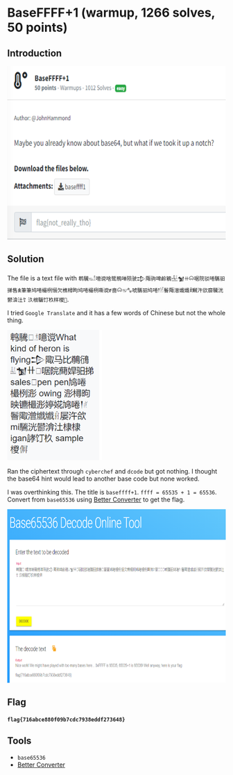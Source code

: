 # BaseFFFF+1 (warmup, 1266 solves, 50 points)

## Introduction

<p align="left">
  <img height=400 img src=./readme_assets/base-challenge.PNG/>
</p>

## Solution

The file is a text file with `鹎驣𔔠𓁯噫谠啥鹭鵧啴陨驶𒄠陬驹啤鹷鵴𓈠𒁯ꔠ𐙡啹院驳啳驨驲挮售𖠰筆筆鸠啳樶栵愵欠樵樳昫鸠啳樶栵嘶谠ꍥ啬𐙡𔕹𖥡唬驨驲鸠啳𒁹𓁵鬠陬潧㸍㸍ꍦ鱡汻欱靡驣洸鬰渰汢饣汣根騸饤杦样椶𠌸`.

I tried `Google Translate` and it has a few words of Chinese but not the whole thing.


<p align="left">
  <img height=300 img src=./readme_assets/translate.PNG/>
</p>

Ran the ciphertext through `cyberchef` and `dcode` but got nothing. I thought the base64 hint would lead to another base code but none worked.

I was overthinking this. The title is `baseffff+1`. `ffff = 65535 + 1 = 65536`. Convert from `base65536` using [Better Converter](https://www.better-converter.com/Encoders-Decoders/Base65536-Decode) to get the flag.

<p align="left">
  <img height=400 img src=./readme_assets/base-flag.PNG/>
</p>

## Flag

**`flag{716abce880f09b7cdc7938eddf273648}`**

## Tools

- `base65536`
- [Better Converter](https://www.better-converter.com/Encoders-Decoders/Base65536-Decode`)



